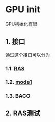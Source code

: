 # GPU init

GPU初始化有很

## 1. 接口

通过这个接口可以分为

### 1.1. [RAS](ras.md)

### 1.2. [mode1](reset.md)

### 1.3. BACO

## 2. RAS测试
